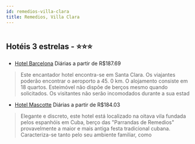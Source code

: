 ```yaml
---
id: remedios-villa-clara
title: Remedios, Villa Clara
---
```


<center><img src="http://photos.hotelbeds.com/giata/19/192530/192530a_hb_a_001.jpg" alt="" /></center>


## Hotéis 3 estrelas - ⭐️⭐️⭐️

-    [Hotel Barcelona](https://www.hurb.com/hoteis/remedios/hotel-barcelona-JNP-JP796929?cmp=18055) Diárias a partir de R$187.69
   > Este encantador hotel encontra-se em Santa Clara. Os viajantes poderão encontrar o aeroporto a 45. 0 km. O alojamento consiste em 18 quartos. Esteimóvel não dispõe de berços mesmo quando solicitados. Os visitantes não serão incomodados durante a sua estad
-    [Hotel Mascotte](https://www.hurb.com/hoteis/remedios/hotel-mascotte-JNP-JP154858?cmp=18055) Diárias a partir de R$184.03
   > Elegante e discreto, este hotel está localizado na oitava vila fundada pelos espanhóis em Cuba, berço das &quot;Parrandas de Remedios&quot; provavelmente a maior e mais antiga festa tradicional cubana. Caracteriza-se tanto pelo seu ambiente familiar, como
